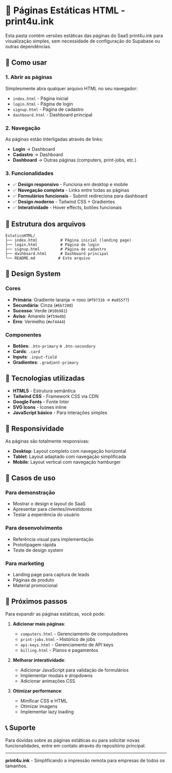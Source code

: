 # 📄 Páginas Estáticas HTML - print4u.ink

Esta pasta contém versões estáticas das páginas do SaaS print4u.ink para visualização simples, sem necessidade de configuração do Supabase ou outras dependências.

## 🚀 Como usar

### **1. Abrir as páginas**
Simplesmente abra qualquer arquivo HTML no seu navegador:
- `index.html` - Página inicial
- `login.html` - Página de login
- `signup.html` - Página de cadastro
- `dashboard.html` - Dashboard principal

### **2. Navegação**
As páginas estão interligadas através de links:
- **Login** → Dashboard
- **Cadastro** → Dashboard
- **Dashboard** → Outras páginas (computers, print-jobs, etc.)

### **3. Funcionalidades**
- ✅ **Design responsivo** - Funciona em desktop e mobile
- ✅ **Navegação completa** - Links entre todas as páginas
- ✅ **Formulários funcionais** - Submit redireciona para dashboard
- ✅ **Design moderno** - Tailwind CSS + Gradientes
- ✅ **Interatividade** - Hover effects, botões funcionais

## 📁 Estrutura dos arquivos

```
EstaticoHTML/
├── index.html          # Página inicial (landing page)
├── login.html          # Página de login
├── signup.html         # Página de cadastro
├── dashboard.html      # Dashboard principal
└── README.md          # Este arquivo
```

## 🎨 Design System

### **Cores**
- **Primária**: Gradiente laranja → roxo (`#f97316` → `#a855f7`)
- **Secundária**: Cinza (`#6b7280`)
- **Sucesso**: Verde (`#10b981`)
- **Aviso**: Amarelo (`#f59e0b`)
- **Erro**: Vermelho (`#ef4444`)

### **Componentes**
- **Botões**: `.btn-primary` e `.btn-secondary`
- **Cards**: `.card`
- **Inputs**: `.input-field`
- **Gradientes**: `.gradient-primary`

## 🔧 Tecnologias utilizadas

- **HTML5** - Estrutura semântica
- **Tailwind CSS** - Framework CSS via CDN
- **Google Fonts** - Fonte Inter
- **SVG Icons** - Ícones inline
- **JavaScript básico** - Para interações simples

## 📱 Responsividade

As páginas são totalmente responsivas:
- **Desktop**: Layout completo com navegação horizontal
- **Tablet**: Layout adaptado com navegação simplificada
- **Mobile**: Layout vertical com navegação hamburger

## 🎯 Casos de uso

### **Para demonstração**
- Mostrar o design e layout do SaaS
- Apresentar para clientes/investidores
- Testar a experiência do usuário

### **Para desenvolvimento**
- Referência visual para implementação
- Prototipagem rápida
- Teste de design system

### **Para marketing**
- Landing page para captura de leads
- Páginas de produto
- Material promocional

## 🚀 Próximos passos

Para expandir as páginas estáticas, você pode:

1. **Adicionar mais páginas**:
   - `computers.html` - Gerenciamento de computadores
   - `print-jobs.html` - Histórico de jobs
   - `api-keys.html` - Gerenciamento de API keys
   - `billing.html` - Planos e pagamentos

2. **Melhorar interatividade**:
   - Adicionar JavaScript para validação de formulários
   - Implementar modais e dropdowns
   - Adicionar animações CSS

3. **Otimizar performance**:
   - Minificar CSS e HTML
   - Otimizar imagens
   - Implementar lazy loading

## 📞 Suporte

Para dúvidas sobre as páginas estáticas ou para solicitar novas funcionalidades, entre em contato através do repositório principal.

---

**print4u.ink** - Simplificando a impressão remota para empresas de todos os tamanhos. 